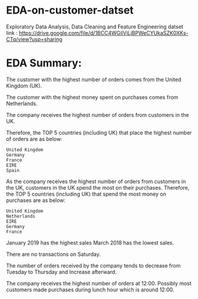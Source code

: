 # EDA-on-customer-datset
Exploratory Data Analysis, Data Cleaning and Feature Engineering
datset link : https://drive.google.com/file/d/1BCC4WGilViLjBPWeCYUkaSZK0XKs-CTq/view?usp=sharing
# EDA Summary:
The customer with the highest number of orders comes from the United Kingdom (UK).

The customer with the highest money spent on purchases comes from Netherlands.

The company receives the highest number of orders from customers in the UK.

Therefore, the TOP 5 countries (including UK) that place the highest number of orders are as below:

    United Kingdom
    Germany
    France
    EIRE
    Spain

As the company receives the highest number of orders from customers in the UK,
customers in the UK spend the most on their purchases.
Therefore, the TOP 5 countries (including UK) that spend the most money on purchases are as below:

    United Kingdom
    Netherlands
    EIRE
    Germany
    France

January 2019 has the highest sales
March 2018 has the lowest sales.

There are no transactions on Saturday.

The number of orders received by the company tends to decrease from Tuesday to Thursday
and Increase afterward.

The company receives the highest number of orders at 12:00.
Possibly most customers made purchases during lunch hour which is around 12:00.

